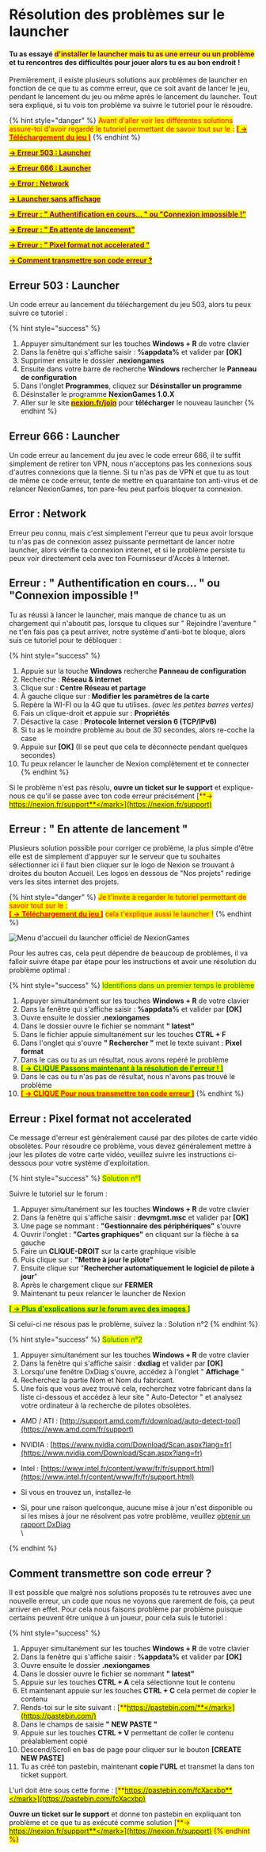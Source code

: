 # Résolution des problèmes sur le launcher

#### Tu as essayé <mark style="color:purple;">d'installer le launcher mais tu as une erreur ou un problème</mark> et tu rencontres des difficultés pour jouer alors tu es au bon endroit !

Premièrement, il existe plusieurs solutions aux problèmes de launcher en fonction de ce que tu as comme erreur, que ce soit avant de lancer le jeu, pendant le lancement du jeu ou même après le lancement du launcher. Tout sera expliqué, si tu vois ton problème va suivre le tutoriel pour le résoudre.

{% hint style="danger" %}
<mark style="color:red;">Avant d'aller voir les différentes solutions assure-toi d'avoir regardé le tutoriel permettant de savoir tout sur le :</mark> [<mark style="color:red;">**\[ -> Téléchargement du jeu \]**</mark>](../../welcome/installer-et-jouer/commencer-son-aventure-des-maintenant.md)
{% endhint %}



[<mark style="color:purple;">**-> Erreur 503 : Launcher**</mark>](guide-launcher.md#erreur-503-launcher)

[<mark style="color:purple;">**-> Erreur 666 : Launcher**</mark>](guide-launcher.md#erreur-666-launcher)

[<mark style="color:purple;">**-> Error : Network**</mark> ](guide-launcher.md#error-network)

[<mark style="color:purple;">**-> Launcher sans affichage**</mark>](guide-launcher.md#launcher-sans-affichage)

[<mark style="color:purple;">**-> Erreur : " Authentification en cours… " ou "Connexion impossible !"**</mark>](guide-launcher.md#erreur-authentification-en-cours...-ou-connexion-impossible)

[<mark style="color:purple;">**-> Erreur : " En attente de lancement"**</mark> ](guide-launcher.md#erreur-en-attente-de-lancement)

[<mark style="color:purple;">**-> Erreur : " Pixel format not accelerated "**</mark> ](guide-launcher.md#erreur-pixel-format-not-accelerated)

[<mark style="color:purple;">**-> Comment transmettre son code erreur ?**</mark>](guide-launcher.md#comment-transmettre-son-code-erreur)



## Erreur 503 : Launcher

Un code erreur au lancement du téléchargement du jeu 503, alors tu peux suivre ce tutoriel :&#x20;

{% hint style="success" %}
1. Appuyer simultanément sur les touches **Windows + R** de votre clavier
2. Dans la fenêtre qui s'affiche saisir : **%appdata%** et valider par **\[OK]**
3. Supprimer ensuite le dossier **.nexiongames**
4. Ensuite dans votre barre de recherche **Windows** rechercher le **Panneau de configuration**
5. Dans l'onglet **Programmes**, cliquez sur **Désinstaller un programme**
6. Désinstaller le programme **NexionGames 1.0.X**
7. Aller sur le site [<mark style="color:purple;">**nexion.fr/join**</mark>](https://nexion.fr/join) pour **télécharger** le nouveau launcher
{% endhint %}

## Erreur 666 : Launcher

Un code erreur au lancement du jeu avec le code erreur 666, il te suffit simplement de retirer ton VPN, nous n'acceptons pas les connexions sous d'autres connexions que la tienne. Si tu n'as pas de VPN et que tu as tout de même ce code erreur, tente de mettre en quarantaine ton anti-virus et de relancer NexionGames, ton pare-feu peut parfois bloquer ta connexion.

## Error : Network

Erreur peu connu, mais c'est simplement l'erreur que tu peux avoir lorsque tu n'as pas de connexion assez puissante permettant de lancer notre launcher, alors vérifie ta connexion internet, et si le problème persiste tu peux voir directement cela avec ton Fournisseur d'Accès à Internet.



## Erreur : " Authentification en cours… " ou "Connexion impossible !"

Tu as réussi à lancer le launcher, mais manque de chance tu as un chargement qui n'aboutit pas, lorsque tu cliques sur " Rejoindre l'aventure " ne t'en fais pas ça peut arriver, notre système d'anti-bot te bloque, alors suis ce tutoriel pour te débloquer :&#x20;

{% hint style="success" %}
1. Appuie sur la touche **Windows** recherche **Panneau de configuration**&#x20;
2. Recherche : **Réseau & internet**
3. Clique sur : **Centre Réseau et partage**
4. À gauche clique sur : **Modifier les paramètres de la carte**
5. Repère la WI-FI ou la 4G que tu utilises. _(avec les petites barres vertes)_
6. Fais un clique-droit et appuie sur : **Propriétés**
7. Désactive la case : **Protocole Internet version 6 (TCP/IPv6)**
8. Si tu as le moindre problème au bout de 30 secondes, alors re-coche la case
9. Appuie sur **\[OK]** (Il se peut que cela te déconnecte pendant quelques secondes)&#x20;
10. Tu peux relancer le launcher de Nexion complètement et te connecter
{% endhint %}

Si le problème n'est pas résolu, **ouvre un ticket sur le support** et explique-nous ce qu'il se passe avec ton code erreur précisément [<mark style="color:purple;">**-> https://nexion.fr/support**</mark>](https://nexion.fr/support)

## Erreur : " En attente de lancement "

Plusieurs solution possible pour corriger ce problème, la plus simple d'être elle est de simplement d'appuyer sur le serveur que tu souhaites sélectionner ici il faut bien cliquer sur le logo de Nexion se trouvant à droites du bouton Accueil. Les logos en dessous de "Nos projets" redirige vers les sites internet des projets.

{% hint style="danger" %}
<mark style="color:red;">Je t'invite à regarder le tutoriel permettant de savoir tout sur le :</mark>\
[<mark style="color:red;">**\[ -> Téléchargement du jeu \]**</mark>](../../welcome/installer-et-jouer/commencer-son-aventure-des-maintenant.md) <mark style="color:red;">cela t'explique aussi le launcher !</mark>
{% endhint %}

![Menu d'accueil du launcher officiel de NexionGames](<../../.gitbook/assets/image (47).png>)

Pour les autres cas, cela peut dépendre de beaucoup de problèmes, il va falloir suivre étape par étape pour les instructions et avoir une résolution du problème optimal :&#x20;

{% hint style="success" %}
<mark style="color:green;">Identifions dans un premier temps le problème</mark>&#x20;

1. Appuyer simultanément sur les touches **Windows + R** de votre clavier
2. Dans la fenêtre qui s'affiche saisir : **%appdata%** et valider par **\[OK]**
3. Ouvre ensuite le dossier **.nexiongames**
4. Dans le dossier ouvre le fichier se nommant **" latest"**
5. Dans le fichier appuie simultanément sur les touches **CTRL + F**
6. Dans l'onglet qui s'ouvre **" Rechercher "** met le texte suivant : **Pixel format**
7. Dans le cas ou tu as un résultat, nous avons repéré le problème
8. [<mark style="color:green;">**\[ -> CLIQUE Passons maintenant à la résolution de l'erreur ! \]**</mark>](guide-launcher.md#erreur-pixel-format-not-accelerated)
9. Dans le cas ou tu n'as pas de résultat, nous n'avons pas trouvé le problème
10. [<mark style="color:red;">**\[ -> CLIQUE Pour nous transmettre ton code erreur \]**</mark>](guide-launcher.md#undefined)
{% endhint %}

## Erreur : Pixel format not accelerated

Ce message d'erreur est généralement causé par des pilotes de carte vidéo obsolètes. Pour résoudre ce problème, vous devez généralement mettre à jour les pilotes de votre carte vidéo, veuillez suivre les instructions ci-dessous pour votre système d'exploitation.

{% hint style="success" %}
<mark style="color:green;">Solution n°1</mark>

Suivre le tutoriel sur le forum :&#x20;

1. Appuyer simultanément sur les touches **Windows + R** de votre clavier
2. Dans la fenêtre qui s'affiche saisir : **devmgmt.msc** et valider par **\[OK]**
3. Une page se nommant : **"Gestionnaire des périphériques"** s'ouvre
4. Ouvrir l'onglet : **"Cartes graphiques"** en cliquant sur la flèche à sa gauche
5. Faire un **CLIQUE-DROIT** sur la carte graphique visible&#x20;
6. Puis clique sur : **"Mettre à jour le pilote"**
7. Ensuite clique sur "**Rechercher automatiquement le logiciel de pilote à jour**"
8. Après le chargement clique sur **FERMER**
9. Maintenant tu peux relancer le launcher de Nexion



[<mark style="color:green;">**\[ -> Plus d'explications sur le forum avec des images \]**</mark> ](https://nexion.fr/forum/threads/r%C3%A9gler-le-probl%C3%A8me-de-launcher-qui-crash-au-lancement.539/)

Si celui-ci ne résous pas le problème, suivez la : Solution n°2&#x20;
{% endhint %}

{% hint style="success" %}
<mark style="color:green;">Solution n°2</mark>

1. Appuyer simultanément sur les touches **Windows + R** de votre clavier
2. Dans la fenêtre qui s'affiche saisir : **dxdiag** et valider par **\[OK]**
3. Lorsqu'une fenêtre DxDiag s'ouvre, accédez à l'onglet " **Affichage** "
4. Recherchez la partie Nom et Nom du fabricant.&#x20;
5. Une fois que vous avez trouvé cela, recherchez votre fabricant dans la liste ci-dessous et accédez à leur site " Auto-Detector " et analysez votre ordinateur à la recherche de pilotes obsolètes.



* AMD / ATI : [http://support.amd.com/fr/download/auto-detect-tool](https://www.amd.com/fr/support)
* NVIDIA : [https://www.nvidia.com/Download/Scan.aspx?lang=fr](https://www.nvidia.com/Download/Scan.aspx?lang=fr)
* Intel : [https://www.intel.fr/content/www/fr/fr/support.html](https://www.intel.fr/content/www/fr/fr/support.html)



* Si vous en trouvez un, installez-le
* Si, pour une raison quelconque, aucune mise à jour n'est disponible ou si les mises à jour ne résolvent pas votre problème, veuillez [obtenir un rapport DxDiag](https://minecrafthopper.net/help/dxdiag)\
  \

{% endhint %}

## Comment transmettre son code erreur ?

Il est possible que malgré nos solutions proposés tu te retrouves avec une nouvelle erreur, un code que nous ne voyons que rarement de fois, ça peut arriver en effet. Pour cela nous faisons problème par problème puisque certains peuvent être unique à un joueur, pour cela suis le tutoriel :&#x20;

{% hint style="success" %}


1. Appuyer simultanément sur les touches **Windows + R** de votre clavier
2. Dans la fenêtre qui s'affiche saisir : **%appdata%** et valider par **\[OK]**
3. Ouvre ensuite le dossier **.nexiongames**
4. Dans le dossier ouvre le fichier se nommant **" latest"**
5. Appuie sur les touches **CTRL + A** cela sélectionne tout le contenu
6. Et maintenant appuie sur les touches **CTRL + C** cela permet de copier le contenu
7. Rends-toi sur le site suivant : [<mark style="color:purple;">**https://pastebin.com/**</mark>](https://pastebin.com/)
8. Dans le champs de saisie **" NEW PASTE "**
9. Appuie sur les touches **CTRL + V** permettant de coller le contenu préalablement copié
10. Descend/Scroll en bas de page pour cliquer sur le bouton **\[CREATE NEW PASTE]**
11. Tu as créé ton pastebin, maintenant **copie l'URL** et transmet la dans ton ticket support.



L'url doit être sous cette forme : [<mark style="color:purple;">**https://pastebin.com/fcXacxbp**</mark>](https://pastebin.com/fcXacxbp)

**Ouvre un ticket sur le support** et donne ton pastebin en expliquant ton problème et ce que tu as exécuté comme solution [<mark style="color:purple;">**-> https://nexion.fr/support**</mark>](https://nexion.fr/support)
{% endhint %}

